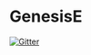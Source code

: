 # GenesisE

[![Gitter](https://badges.gitter.im/GenesisE/Lobby.svg)](https://gitter.im/GenesisE/Lobby?utm_source=badge&utm_medium=badge&utm_campaign=pr-badge&utm_content=badge)